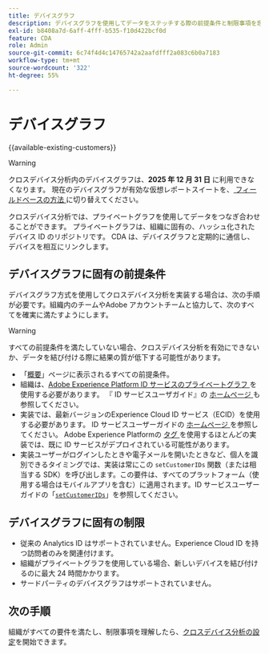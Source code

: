 ```yaml
---
title: デバイスグラフ
description: デバイスグラフを使用してデータをステッチする際の前提条件と制限事項を理解します。
exl-id: b8408a7d-6aff-4fff-b535-f10d422bcf0d
feature: CDA
role: Admin
source-git-commit: 6c74f4d4c14765742a2aafdfff2a083c6b0a7183
workflow-type: tm+mt
source-wordcount: '322'
ht-degree: 55%

---
```



# デバイスグラフ

{{available-existing-customers}}

>[!WARNING]
>
>クロスデバイス分析内のデバイスグラフは、**2025 年 12 月 31 日** に利用できなくなります。 現在のデバイスグラフが有効な仮想レポートスイートを、[ フィールドベースの方法 ](/help/components/cda/field-based-stitching.md) に切り替えてください。
>

クロスデバイス分析では、プライベートグラフを使用してデータをつなぎ合わせることができます。 プライベートグラフは、組織に固有の、ハッシュ化されたデバイス ID のリポジトリです。 CDA は、デバイスグラフと定期的に通信し、デバイスを相互にリンクします。

## デバイスグラフに固有の前提条件

デバイスグラフ方式を使用してクロスデバイス分析を実装する場合は、次の手順が必要です。組織内のチームやAdobe アカウントチームと協力して、次のすべてを確実に満たすようにします。

>[!WARNING]
>
>すべての前提条件を満たしていない場合、クロスデバイス分析を有効にできないか、データを結び付ける際に結果の質が低下する可能性があります。
>

* 「[概要](overview.md)」ページに表示されるすべての前提条件。
* 組織は、[Adobe Experience Platform ID サービスのプライベートグラフ ](https://business.adobe.com/products/experience-platform/identity-service.html) を使用する必要があります。 『 ID サービスユーザガイド』の [ ホームページ ](https://experienceleague.adobe.com/docs/experience-platform/identity/home.html?lang=ja) も参照してください。
* 実装では、最新バージョンのExperience Cloud ID サービス（ECID）を使用する必要があります。 ID サービスユーザーガイドの [ ホームページ ](https://experienceleague.adobe.com/docs/id-service/using/home.html?lang=ja) を参照してください。 Adobe Experience Platformの [ タグ ](https://experienceleague.adobe.com/docs/experience-platform/tags/home.html?lang=ja) を使用するほとんどの実装では、既に ID サービスがデプロイされている可能性があります。
* 実装ユーザーがログインしたときや電子メールを開いたときなど、個人を識別できるタイミングでは、実装は常にこの `setCustomerIDs` 関数（または相当する SDK）を呼び出します。この要件は、すべてのプラットフォーム（使用する場合はモバイルアプリを含む）に適用されます。ID サービスユーザーガイドの「[`setCustomerIDs`](https://experienceleague.adobe.com/docs/id-service/using/id-service-api/methods/setcustomerids.html?lang=ja)」を参照してください。

## デバイスグラフに固有の制限

* 従来の Analytics ID はサポートされていません。Experience Cloud ID を持つ訪問者のみを関連付けます。
* 組織がプライベートグラフを使用している場合、新しいデバイスを結び付けるのに最大 24 時間かかります。
* サードパーティのデバイスグラフはサポートされていません。

## 次の手順

組織がすべての要件を満たし、制限事項を理解したら、[クロスデバイス分析の設定](setup.md)を開始できます。
